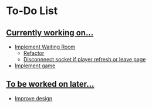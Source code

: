 # To-Do List

## <u>Currently working on...
- Implement Waiting Room
    - Refactor
    - Disconnnect socket if player refresh or leave page
- Implement game
## <u>To be worked on later...
- Improve design